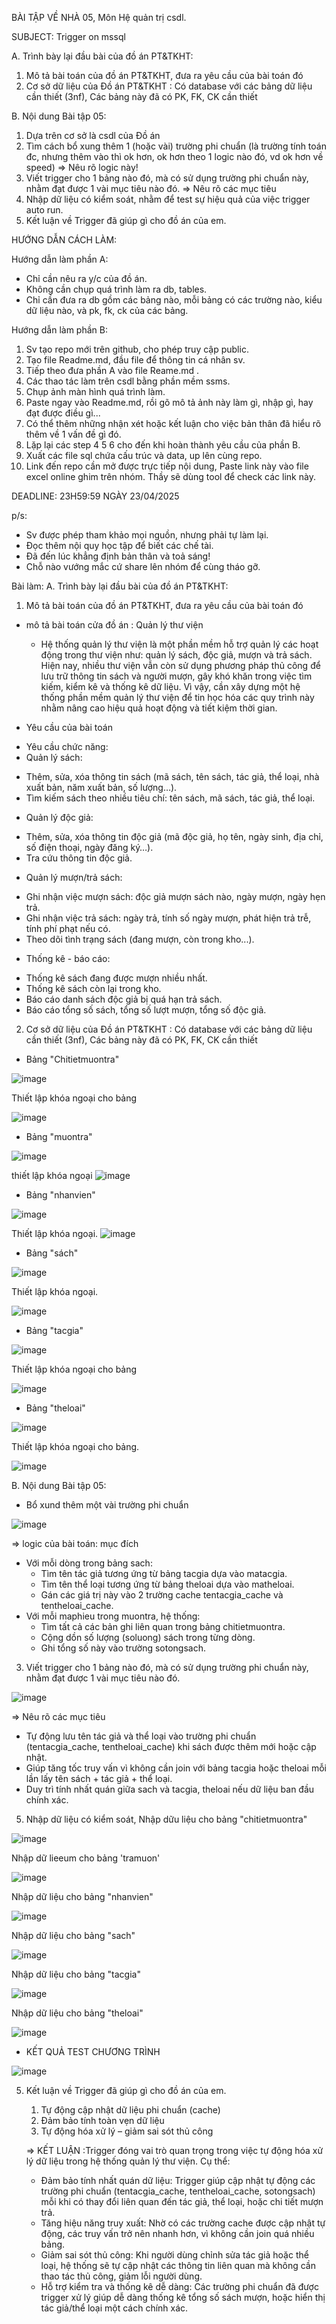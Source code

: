 BÀI TẬP VỀ NHÀ 05, Môn Hệ quản trị csdl.

SUBJECT: Trigger on mssql

A. Trình bày lại đầu bài của đồ án PT&TKHT:
1. Mô tả bài toán của đồ án PT&TKHT, 
   đưa ra yêu cầu của bài toán đó
2. Cơ sở dữ liệu của Đồ án PT&TKHT :
   Có database với các bảng dữ liệu cần thiết (3nf),
   Các bảng này đã có PK, FK, CK cần thiết
 
B. Nội dung Bài tập 05:
1. Dựa trên cơ sở là csdl của Đồ án
2. Tìm cách bổ xung thêm 1 (hoặc vài) trường phi chuẩn
   (là trường tính toán đc, nhưng thêm vào thì ok hơn,
    ok hơn theo 1 logic nào đó, vd ok hơn về speed)
   => Nêu rõ logic này!
3. Viết trigger cho 1 bảng nào đó, 
   mà có sử dụng trường phi chuẩn này,
   nhằm đạt được 1 vài mục tiêu nào đó.
   => Nêu rõ các mục tiêu 
4. Nhập dữ liệu có kiểm soát, 
   nhằm để test sự hiệu quả của việc trigger auto run.
5. Kết luận về Trigger đã giúp gì cho đồ án của em.

HƯỚNG DẪN CÁCH LÀM:

Hướng dẫn làm phần A: 
 - Chỉ cần nêu ra y/c của đồ án.
 - Không cần chụp quá trình làm ra db, tables.
 - Chỉ cần đưa ra db gồm các bảng nào,
   mỗi bảng có các trường nào, kiểu dữ liệu nào,
   và pk, fk, ck của các bảng.

Hướng dẫn làm phần B:
1. Sv tạo repo mới trên github, cho phép truy cập public.
2. Tạo file Readme.md, đầu file để thông tin cá nhân sv.
3. Tiếp theo đưa phần A vào file Reame.md .
3. Các thao tác làm trên csdl bằng phần mềm ssms.
4. Chụp ảnh màn hình quá trình làm.
5. Paste ngay vào Readme.md, 
   rồi gõ mô tả ảnh này làm gì, nhập gì, hay đạt được điều gì...
6. Có thể thêm những nhận xét hoặc kết luận
   cho việc bản thân đã hiểu rõ thêm về 1 vấn đề gì đó.
7. Lặp lại các step 4 5 6 cho đến khi hoàn thành yêu cầu của phần B.
8. Xuất các file sql chứa cấu trúc và data, up lên cùng repo.
9. Link đến repo cần mở được trực tiếp nội dung, 
   Paste link này vào file excel online ghim trên nhóm.
   Thầy sẽ dùng tool để check các link này.

DEADLINE: 23H59:59 NGÀY 23/04/2025

p/s:
 - Sv được phép tham khảo mọi nguồn, nhưng phải tự làm lại.
 - Đọc thêm nội quy học tập để biết các chế tài.
 - Đã đến lúc khẳng định bản thân và toả sáng!
 - Chỗ nào vướng mắc cứ share lên nhóm để cùng tháo gỡ.

Bài làm:
A. Trình bày lại đầu bài của đồ án PT&TKHT:
1. Mô tả bài toán của đồ án PT&TKHT, 
   đưa ra yêu cầu của bài toán đó
* mô tả bài toán cửa đồ án : Quản lý thư viện
  - Hệ thống quản lý thư viện là một phần mềm hỗ trợ quản lý các hoạt động trong thư viện như: quản lý sách, độc giả, mượn và trả sách. Hiện nay, nhiều thư viện vẫn còn sử dụng phương pháp thủ công để lưu trữ thông tin sách và người mượn, gây khó khăn trong việc tìm kiếm, kiểm kê và thống kê dữ liệu. Vì vậy, cần xây dựng một hệ thống phần mềm quản lý thư viện để tin học hóa các quy trình này nhằm nâng cao hiệu quả hoạt động và tiết kiệm thời gian.
    
* Yêu cầu của bài toán
- Yêu cầu chức năng:
- Quản lý sách:
+ Thêm, sửa, xóa thông tin sách (mã sách, tên sách, tác giả, thể loại, nhà xuất bản, năm xuất bản, số lượng…).
+ Tìm kiếm sách theo nhiều tiêu chí: tên sách, mã sách, tác giả, thể loại.
- Quản lý độc giả:
+ Thêm, sửa, xóa thông tin độc giả (mã độc giả, họ tên, ngày sinh, địa chỉ, số điện thoại, ngày đăng ký…).
+ Tra cứu thông tin độc giả.
- Quản lý mượn/trả sách:
+ Ghi nhận việc mượn sách: độc giả mượn sách nào, ngày mượn, ngày hẹn trả.
+ Ghi nhận việc trả sách: ngày trả, tính số ngày mượn, phát hiện trả trễ, tính phí phạt nếu có.
+ Theo dõi tình trạng sách (đang mượn, còn trong kho...).
- Thống kê - báo cáo:
+ Thống kê sách đang được mượn nhiều nhất.
+ Thống kê sách còn lại trong kho.
+ Báo cáo danh sách độc giả bị quá hạn trả sách.
+ Báo cáo tổng số sách, tổng số lượt mượn, tổng số độc giả.
  
2. Cơ sở dữ liệu của Đồ án PT&TKHT :
   Có database với các bảng dữ liệu cần thiết (3nf),
   Các bảng này đã có PK, FK, CK cần thiết

* Bảng "Chitietmuontra"

![image](https://github.com/user-attachments/assets/ea076fe3-8ca3-4203-a6e1-6d91c13b3f76)

Thiết lập khóa ngoại cho bảng

![image](https://github.com/user-attachments/assets/b366709b-5858-4da6-9362-11c921d334fa)

* Bảng "muontra"

![image](https://github.com/user-attachments/assets/5217f357-8335-4f95-a811-4ba761e5caf6)

thiết lập khóa ngoại
![image](https://github.com/user-attachments/assets/9f31f51f-8c84-45f8-8b27-ed32590f9721)
 
* Bảng "nhanvien"

![image](https://github.com/user-attachments/assets/1374ac55-aae2-4a9f-aa1e-59942f2a2232)

Thiết lập khóa ngoại.
![image](https://github.com/user-attachments/assets/6186789c-91b3-472a-be99-c7e3085c0849)

* Bảng "sách"

![image](https://github.com/user-attachments/assets/833c14de-1555-4f1b-a603-8585fa713f3c)

Thiết lập khóa ngoại.

![image](https://github.com/user-attachments/assets/95255d4c-21d2-4690-b46e-0d223de62cc3)
  
* Bảng "tacgia"

![image](https://github.com/user-attachments/assets/0748dd85-ce89-480b-a039-d6ed8a33ee6a)

Thiết lập khóa ngoại cho bảng

![image](https://github.com/user-attachments/assets/c377477a-b8e9-465d-86e3-68a6131749b3)

* Bảng "theloai"

![image](https://github.com/user-attachments/assets/3a4d7b12-c191-4e3c-9c08-84d09e094eb0)

Thiết lập khóa ngoại cho bảng.

![image](https://github.com/user-attachments/assets/1cf20b68-a2cf-4af2-98aa-bcf41b966658)

B. Nội dung Bài tập 05:
* Bổ xund thêm một vài trường phi chuẩn
   
![image](https://github.com/user-attachments/assets/ad6f81bd-0b48-405f-a98e-c718f642abee)

  => logic của bài toán:
  mục đích
  - Với mỗi dòng trong bảng sach:
    + Tìm tên tác giả tương ứng từ bảng tacgia dựa vào matacgia.
    + Tìm tên thể loại tương ứng từ bảng theloai dựa vào   matheloai.
    + Gán các giá trị này vào 2 trường cache tentacgia_cache và tentheloai_cache.
- Với mỗi maphieu trong muontra, hệ thống:
    + Tìm tất cả các bản ghi liên quan trong bảng chitietmuontra.
    + Cộng dồn số lượng (soluong) sách trong từng dòng.
    + Ghi tổng số này vào trường sotongsach.

3. Viết trigger cho 1 bảng nào đó, 
   mà có sử dụng trường phi chuẩn này,
   nhằm đạt được 1 vài mục tiêu nào đó.
   
![image](https://github.com/user-attachments/assets/3d575350-cda4-4835-a8b9-02e3f25147e2)

=> Nêu rõ các mục tiêu
   - Tự động lưu tên tác giả và thể loại vào trường phi chuẩn (tentacgia_cache, tentheloai_cache) khi sách được thêm mới hoặc cập nhật.
   - Giúp tăng tốc truy vấn vì không cần join với bảng tacgia hoặc theloai mỗi lần lấy tên sách + tác giả + thể loại.
   - Duy trì tính nhất quán giữa sach và tacgia, theloai nếu dữ liệu ban đầu chính xác.

5. Nhập dữ liệu có kiểm soát, 
   Nhập dữu liệu cho bảng "chitietmuontra"
   
![image](https://github.com/user-attachments/assets/66ec0c8f-b1cd-48c6-9009-e2c58bc09b86)

   Nhập dữ lieeum cho bảng 'tramuon'

![image](https://github.com/user-attachments/assets/f39f6b3c-9eb6-4944-9725-a3b9e1a9ad76)

   Nhập dữ liệu cho bảng "nhanvien"

![image](https://github.com/user-attachments/assets/eda93645-bccd-488a-9a78-cdb2bff0c789)

   Nhập dữ liệu cho bảng "sach"

![image](https://github.com/user-attachments/assets/3b7ca29b-5963-4158-af24-0df7207ad4a9)

   Nhập dữ liệu cho bảng "tacgia"

![image](https://github.com/user-attachments/assets/1c2f74ac-ea9a-4541-bb81-e62c25aa6fe0)

   Nhập dữ liệu cho bảng "theloai"

![image](https://github.com/user-attachments/assets/cb8da488-abc5-41e9-a4ff-4dcf4e6ffcd5)

* KẾT QUẢ TEST CHƯƠNG TRÌNH
  
![image](https://github.com/user-attachments/assets/af7057f8-c748-4e5b-9872-433a4e32a067)

5. Kết luận về Trigger đã giúp gì cho đồ án của em.

   1. Tự động cập nhật dữ liệu phi chuẩn (cache)
   2. Đảm bảo tính toàn vẹn dữ liệu
   3. Tự động hóa xử lý – giảm sai sót thủ công
  
   => KẾT LUẬN :Trigger đóng vai trò quan trọng trong việc tự động hóa xử lý dữ liệu trong hệ thống quản lý thư viện. Cụ thể:
   - Đảm bảo tính nhất quán dữ liệu: Trigger giúp cập nhật tự động các trường phi chuẩn (tentacgia_cache, tentheloai_cache, sotongsach) mỗi khi có thay đổi liên quan đến tác giả, thể loại,    hoặc chi tiết mượn trả.
   - Tăng hiệu năng truy xuất: Nhờ có các trường cache được cập nhật tự động, các truy vấn trở nên nhanh hơn, vì không cần join quá nhiều bảng.
   - Giảm sai sót thủ công: Khi người dùng chỉnh sửa tác giả hoặc thể loại, hệ thống sẽ tự cập nhật các thông tin liên quan mà không cần thao tác thủ công, giảm lỗi người dùng.
   - Hỗ trợ kiểm tra và thống kê dễ dàng: Các trường phi chuẩn đã được trigger xử lý giúp dễ dàng thống kê tổng số sách mượn, hoặc hiển thị tác giả/thể loại một cách chính xác.
